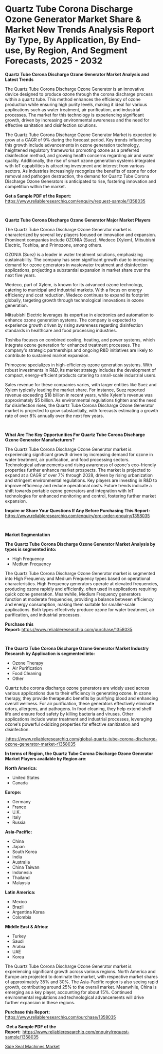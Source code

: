 <p><h1>Quartz Tube Corona Discharge Ozone Generator Market Share & Market New Trends Analysis Report By Type, By Application, By End-use, By Region, And Segment Forecasts, 2025 - 2032</h1></p><p><strong>Quartz Tube Corona Discharge Ozone Generator Market Analysis and Latest Trends</strong></p>
<p><p>The Quartz Tube Corona Discharge Ozone Generator is an innovative device designed to produce ozone through the corona discharge process within a quartz tube. This method enhances the efficiency of ozone production while ensuring high purity levels, making it ideal for various applications such as water treatment, air purification, and industrial processes. The market for this technology is experiencing significant growth, driven by increasing environmental awareness and the need for effective sanitation and disinfection solutions.</p><p>The Quartz Tube Corona Discharge Ozone Generator Market is expected to grow at a CAGR of 9% during the forecast period. Key trends influencing this growth include advancements in ozone generation technology, heightened regulatory frameworks promoting ozone as a preferred disinfection method, and growing health concerns regarding air and water quality. Additionally, the rise of smart ozone generation systems integrated with IoT capabilities is attracting investment and interest from various sectors. As industries increasingly recognize the benefits of ozone for odor removal and pathogen destruction, the demand for Quartz Tube Corona Discharge Ozone Generators is anticipated to rise, fostering innovation and competition within the market.</p></p>
<p><strong>Get a Sample PDF of the Report:&nbsp;</strong> <a href="https://www.reliableresearchiq.com/enquiry/request-sample/1358035?utm_campaign=2743&utm_medium=2&utm_source=Github&utm_content=ia&utm_term=24022025&utm_id=quartz-tube-corona-discharge-ozone-generator">https://www.reliableresearchiq.com/enquiry/request-sample/1358035</a></p>
<p>&nbsp;</p>
<p><strong>Quartz Tube Corona Discharge Ozone Generator Major Market Players</strong></p>
<p><p>The Quartz Tube Corona Discharge Ozone Generator market is characterized by several key players focused on innovation and expansion. Prominent companies include OZONIA (Suez), Wedeco (Xylem), Mitsubishi Electric, Toshiba, and Primozone, among others. </p><p>OZONIA (Suez) is a leader in water treatment solutions, emphasizing sustainability. The company has seen significant growth due to increasing demand for ozone generators in wastewater treatment and disinfection applications, projecting a substantial expansion in market share over the next five years.</p><p>Wedeco, part of Xylem, is known for its advanced ozone technology, catering to municipal and industrial markets. With a focus on energy efficiency and cost reduction, Wedeco continues to expand its footprint globally, targeting growth through technological innovations in ozone generation.</p><p>Mitsubishi Electric leverages its expertise in electronics and automation to enhance ozone generation systems. The company is expected to experience growth driven by rising awareness regarding disinfection standards in healthcare and food processing industries.</p><p>Toshiba focuses on combined cooling, heating, and power systems, which integrate ozone generation for enhanced treatment processes. The company's strategic partnerships and ongoing R&D initiatives are likely to contribute to sustained market expansion.</p><p>Primozone specializes in high-efficiency ozone generation systems. With robust investments in R&D, its market strategy includes the development of compact, energy-efficient products catering to small-scale industrial users.</p><p>Sales revenue for these companies varies, with larger entities like Suez and Xylem typically leading the market share. For instance, Suez reported revenue exceeding $18 billion in recent years, while Xylem's revenue was approximately $5 billion. As environmental regulations tighten and the need for disinfection rises, the Quartz Tube Corona Discharge Ozone Generator market is projected to grow substantially, with forecasts estimating a growth rate of over 8% annually over the next few years.</p></p>
<p>&nbsp;</p>
<p><strong>What Are The Key Opportunities For Quartz Tube Corona Discharge Ozone Generator Manufacturers?</strong></p>
<p><p>The Quartz Tube Corona Discharge Ozone Generator market is experiencing significant growth driven by increasing demand for ozone in water treatment, air purification, and food processing sectors. Technological advancements and rising awareness of ozone's eco-friendly properties further enhance market prospects. The market is projected to expand at a CAGR of over 7% through 2028, driven by rising urbanization and stringent environmental regulations. Key players are investing in R&D to improve efficiency and reduce operational costs. Future trends indicate a shift towards portable ozone generators and integration with IoT technologies for enhanced monitoring and control, fostering further market expansion.</p></p>
<p><strong>Inquire or Share Your Questions If Any Before Purchasing This Report:</strong> <a href="https://www.reliableresearchiq.com/enquiry/pre-order-enquiry/1358035?utm_campaign=2743&utm_medium=2&utm_source=Github&utm_content=ia&utm_term=24022025&utm_id=quartz-tube-corona-discharge-ozone-generator">https://www.reliableresearchiq.com/enquiry/pre-order-enquiry/1358035</a></p>
<p>&nbsp;</p>
<p><strong>Market Segmentation</strong></p>
<p><strong>The Quartz Tube Corona Discharge Ozone Generator Market Analysis by types is segmented into:</strong></p>
<p><ul><li>High Frequency</li><li>Medium Frequency</li></ul></p>
<p><p>The Quartz Tube Corona Discharge Ozone Generator market is segmented into High Frequency and Medium Frequency types based on operational characteristics. High Frequency generators operate at elevated frequencies, producing ozone rapidly and efficiently, often used in applications requiring quick ozone generation. Meanwhile, Medium Frequency generators function at moderate frequencies, providing a balance between efficiency and energy consumption, making them suitable for smaller-scale applications. Both types effectively produce ozone for water treatment, air purification, and industrial processes.</p></p>
<p><strong>Purchase this Report:&nbsp;</strong><a href="https://www.reliableresearchiq.com/purchase/1358035?utm_campaign=2743&utm_medium=2&utm_source=Github&utm_content=ia&utm_term=24022025&utm_id=quartz-tube-corona-discharge-ozone-generator">https://www.reliableresearchiq.com/purchase/1358035</a></p>
<p>&nbsp;</p>
<p><strong>The Quartz Tube Corona Discharge Ozone Generator Market Industry Research by Application is segmented into:</strong></p>
<p><ul><li>Ozone Therapy</li><li>Air Purification</li><li>Food Cleaning</li><li>Other</li></ul></p>
<p><p>Quartz tube corona discharge ozone generators are widely used across various applications due to their efficiency in generating ozone. In ozone therapy, they provide therapeutic benefits by purifying blood and enhancing overall wellness. For air purification, these generators effectively eliminate odors, allergens, and pathogens. In food cleaning, they help extend shelf life and ensure food safety by killing bacteria and viruses. Other applications include water treatment and industrial processes, leveraging ozone's powerful oxidizing properties for effective sanitization and disinfection.</p></p>
<p><a href="https://www.reliableresearchiq.com/global-quartz-tube-corona-discharge-ozone-generator-market-r1358035?utm_campaign=2743&utm_medium=2&utm_source=Github&utm_content=ia&utm_term=24022025&utm_id=quartz-tube-corona-discharge-ozone-generator">&nbsp;https://www.reliableresearchiq.com/global-quartz-tube-corona-discharge-ozone-generator-market-r1358035</a></p>
<p><strong>In terms of Region, the Quartz Tube Corona Discharge Ozone Generator Market Players available by Region are:</strong></p>
<p>
    <p> <strong> North America: </strong>
        <ul>
            <li>United States</li>
            <li>Canada</li>
        </ul>
        </p> 
    <p> <strong> Europe: </strong>
        <ul>
            <li>Germany</li>
            <li>France</li>
            <li>U.K.</li>
            <li>Italy</li>
            <li>Russia</li>
        </ul>
        </p> 
    <p> <strong> Asia-Pacific: </strong>
        <ul>
            <li>China</li>
            <li>Japan</li>
            <li>South Korea</li>
            <li>India</li>
            <li>Australia</li>
            <li>China Taiwan</li>
            <li>Indonesia</li>
            <li>Thailand</li>
            <li>Malaysia</li>
        </ul>
        </p> 
    <p> <strong> Latin America: </strong>
        <ul>
            <li>Mexico</li>
            <li>Brazil</li>
            <li>Argentina Korea</li>
            <li>Colombia</li>
        </ul>
        </p> 
    <p> <strong> Middle East & Africa: </strong>
        <ul>
            <li>Turkey</li>
            <li>Saudi</li>
            <li>Arabia</li>
            <li>UAE</li>
            <li>Korea</li>
        </ul>
    </p>
    </p>
<p><p>The Quartz Tube Corona Discharge Ozone Generator market is experiencing significant growth across various regions. North America and Europe are projected to dominate the market, with respective market shares of approximately 35% and 30%. The Asia-Pacific region is also seeing rapid growth, contributing around 25% to the overall market. Meanwhile, China is emerging as a key player, accounting for about 15%. Continued environmental regulations and technological advancements will drive further expansion in these regions.</p></p>
<p><strong>Purchase this Report: </strong><a href="https://www.reliableresearchiq.com/purchase/1358035?utm_campaign=2743&utm_medium=2&utm_source=Github&utm_content=ia&utm_term=24022025&utm_id=quartz-tube-corona-discharge-ozone-generator">https://www.reliableresearchiq.com/purchase/1358035</a></p>
<p>&nbsp;<strong>Get a Sample PDF of the Report:&nbsp;&nbsp;</strong><a href="https://www.reliableresearchiq.com/enquiry/request-sample/1358035?utm_campaign=2743&utm_medium=2&utm_source=Github&utm_content=ia&utm_term=24022025&utm_id=quartz-tube-corona-discharge-ozone-generator">https://www.reliableresearchiq.com/enquiry/request-sample/1358035</a></p>
<p><strong></strong></p>
<p><p><a href="https://github.com/vilehoaguy/Market-Research-Report-List-1/blob/main/side-seal-machines-market.md?utm_campaign=2743&utm_medium=2&utm_source=Github&utm_content=ia&utm_term=24022025&utm_id=quartz-tube-corona-discharge-ozone-generator">Side Seal Machines Market</a></p></p>